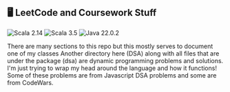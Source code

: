 ## 🖥️ LeetCode and Coursework Stuff
![Scala 2.14](https://img.shields.io/badge/Scala_2.14-DC322F?style=for-the-badge&logo=scala&logoColor=white)
![Scala 3.5](https://img.shields.io/badge/Scala_3.5-DC322F?style=for-the-badge&logo=scala&logoColor=white)
![Java 22.0.2](https://img.shields.io/badge/Java_22.0.2-007396?style=for-the-badge&logo=java&logoColor=white)

There are many sections to this repo but this mostly serves to document one of my classes
Another directory here (DSA) along with all files that are under the package (dsa) are dynamic programming problems and solutions. I'm just trying to wrap my head around the language and how it functions! Some of these problems are from Javascript DSA problems and some are from CodeWars.




